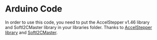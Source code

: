 Arduino Code
============

In order to use this code, you need to put the AccelStepper v1.46 library and SoftI2CMaster library in your libraries folder. Thanks to [AccelStepper library](http://www.airspayce.com/mikem/arduino/AccelStepper/) and [SoftI2CMaster](https://github.com/todbot/SoftI2CMaster). 
